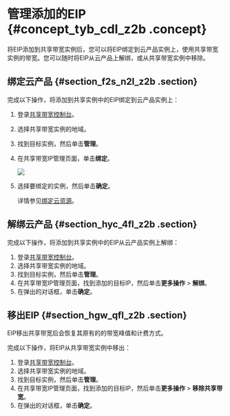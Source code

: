 # 管理添加的EIP {#concept_tyb_cdl_z2b .concept}

将EIP添加到共享带宽实例后，您可以将EIP绑定到云产品实例上，使用共享带宽实例的带宽。您可以随时将EIP从云产品上解绑，或从共享带宽实例中移除。

## 绑定云产品 {#section_f2s_n2l_z2b .section}

完成以下操作，将添加到共享实例中的EIP绑定到云产品实例上：

1.  登录[共享带宽控制台](https://vpcnext.console.aliyun.com/cbwp/cn-hangzhou/cbwps)。
2.  选择共享带宽实例的地域。
3.  找到目标实例，然后单击**管理**。
4.  在共享带宽IP管理页面，单击**绑定**。

    ![](http://static-aliyun-doc.oss-cn-hangzhou.aliyuncs.com/assets/img/19058/153628720711096_zh-CN.png)

5.  选择要绑定的实例，然后单击**确定**。

    详情参见[绑定云资源](../../../../cn.zh-CN/用户指南/绑定云资源.md#)。


## 解绑云产品 {#section_hyc_4fl_z2b .section}

完成以下操作，将添加到共享实例中的EIP从云产品实例上解绑：

1.  登录[共享带宽控制台](https://vpcnext.console.aliyun.com/cbwp/cn-hangzhou/cbwps)。
2.  选择共享带宽实例的地域。
3.  找到目标实例，然后单击**管理**。
4.  在共享带宽IP管理页面，找到添加的目标IP，然后单击**更多操作** \> **解绑**。
5.  在弹出的对话框，单击**确定**。

## 移出EIP {#section_hgw_qfl_z2b .section}

EIP移出共享带宽后会恢复其原有的的带宽峰值和计费方式。

完成以下操作，将EIP从共享带宽实例中移出：

1.  登录[共享带宽控制台](https://vpcnext.console.aliyun.com/cbwp/cn-hangzhou/cbwps)。
2.  选择共享带宽实例的地域。
3.  找到目标实例，然后单击**管理**。
4.  在共享带宽IP管理页面，找到添加的目标IP，然后单击**更多操作** \> **移除共享带宽**。
5.  在弹出的对话框，单击**确定**。

